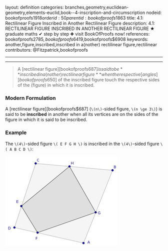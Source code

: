 layout: definition
categories: branches,geometry,euclidean-geometry,elements-euclid,book--4-inscription-and-circumscription
nodeid: bookofproofs$1918
orderid: 50
parentid: bookofproofs$1863
title: 4.1: Rectilinear Figure Inscribed in Another Rectilinear Figure
description: 4.1: RECTILINEAR FIGURE INSCRIBED IN ANOTHER RECTILINEAR FIGURE &#9733; graduate maths &#10004; step by step &#10010; visit BookOfProofs now!
references: bookofproofs$2785,bookofproofs$6419,bookofproofs$6908
keywords: another,figure,inscribed,inscribed in a(nother) rectilinear figure,rectilinear
contributors: @Fitzpatrick,bookofproofs

---


---



> A [rectilinear figure][bookofproofs$687] is said to be **inscribed in a(nother) rectilinear figure** when the respective [angles][bookofproofs$650] of the inscribed figure touch the respective sides of the (figure) in which it is inscribed.

### Modern Formulation

A [rectilinear figure][bookofproofs$687] (`\(n\)`-sided figure, `\(n \ge 3\)`) is said to be **inscribed** in another when all its vertices are on the sides of the figure in which it is said to be inscribed.

### Example

The `\(4\)`-sided figure `\( E F G H \)` is inscribed in the `\(4\)`-sided figure `\( A B C D \)`: 


![inscribedfigure](https://github.com/bookofproofs/bookofproofs.github.io/blob/main/_sources/_assets/images/examples/inscribedfigure.jpg?raw=true)

